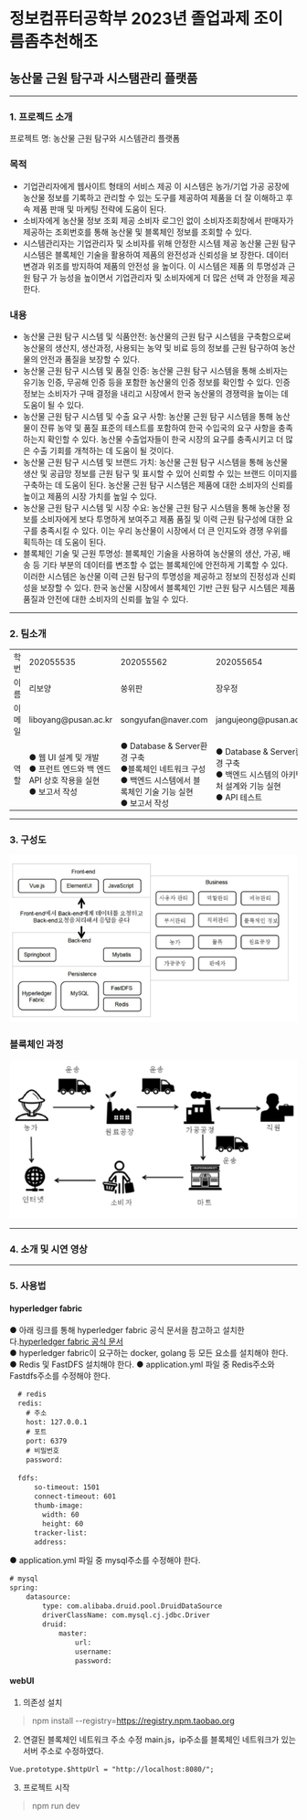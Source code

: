# 정보컴퓨터공학부 2023년 졸업과제 조이름좀추천해조

## 농산물 근원 탐구과 시스탬관리 플랫품
<hr>

### 1. 프로젝드 소개
프로젝트 명: 농산물 근원 탐구와 시스템관리 플랫폼
### 목적
- 기업관리자에게 웹사이트 형태의 서비스 제공
이 시스템은 농가/기업 가공 공장에 농산물 정보를 기록하고 관리할 수 있는 도구를 	제공하여 제품을 더 잘 이해하고 후속 제품 판매 및 마케팅 전략에 도움이 된다.
- 소비자에게 농산물 정보 조회 제공
소비자 로그인 없이 소비자조회창에서 판매자가 제공하는 조회번호를 통해 농산물 	및 블록체인 정보를 조회할 수 있다.
- 시스템관리자는 기업관리자 및 소비자를 위해 안정한 시스템 제공
농산물 근원 탐구 시스템은 블록체인 기술을 활용하여 제품의 완전성과 신뢰성을 보	장한다. 데이터 변경과 위조를 방지하여 제품의 안전성 을 높이다. 이 시스템은 제품	의 투명성과 근원 탐구 가 능성을 높이면서 기업관리자 및 소비자에게 더 많은 선택	과 안정을 제공한다.

### 내용
- 농산물 근원 탐구 시스템 및 식품안전: 농산물의 근원 탐구 시스템을 구축함으로써 농산물의 생산지, 생산과정, 사용되는 농약 및 비료 등의 정보를 근원 탐구하여 농산물의 안전과 품질을 보장할 수 있다.
- 농산물 근원 탐구 시스템 및 품질 인증: 농산물 근원 탐구 시스템을 통해 소비자는 유기농 인증, 무공해 인증 등을 포함한 농산물의 인증 정보를 확인할 수 있다. 인증 정보는 소비자가 구매 결정을 내리고 시장에서 한국 농산물의 경쟁력을 높이는 데 도움이 될 수 있다.
- 농산물 근원 탐구 시스템 및 수출 요구 사항: 농산물 근원 탐구 시스템을 통해 농산물이 잔류 농약 및 품질 표준의 테스트를 포함하여 한국 수입국의 요구 사항을 충족하는지 확인할 수 있다. 농산물 수출업자들이 한국 시장의 요구를 충족시키고 더 많은 수출 기회를 개척하는 데 도움이 될 것이다.
- 농산물 근원 탐구 시스템 및 브랜드 가치: 농산물 근원 탐구 시스템을 통해 농산물 생산 및 공급망 정보를 근원 탐구 및 표시할 수 있어 신뢰할 수 있는 브랜드 이미지를 구축하는 데 도움이 된다. 농산물 근원 탐구 시스템은 제품에 대한 소비자의 신뢰를 높이고 제품의 시장 가치를 높일 수 있다.
- 농산물 근원 탐구 시스템 및 시장 수요: 농산물 근원 탐구 시스템을 통해 농산물 정보를 소비자에게 보다 투명하게 보여주고 제품 품질 및 이력 근원 탐구성에 대한 요구를 충족시킬 수 있다. 이는 우리 농산물이 시장에서 더 큰 인지도와 경쟁 우위를 획득하는 데 도움이 된다.
- 블록체인 기술 및 근원 투명성: 블록체인 기술을 사용하여 농산물의 생산, 가공, 배송 등 기타 부분의 데이터를 변조할 수 없는 블록체인에 안전하게 기록할 수 있다. 이러한 시스템은 농산물 이력 근원 탐구의 투명성을 제공하고 정보의 진정성과 신뢰성을 보장할 수 있다. 한국 농산물 시장에서 블록체인 기반 근원 탐구 시스템은 제품 품질과 안전에 대한 소비자의 신뢰를 높일 수 있다.

<hr>

### 2. 팀소개
<table>
    <tr>
        <td>학번</td>
        <td>202055535</td>
        <td>202055562</td>
        <td>202055654</td>
      <td></td>
    </tr
    <tr>
        <td>이름</td>
        <td>리보양</td>
        <td>쑹위판</td>
        <td>장우정</td>
    </tr>
    <tr>
        <td>이메일</td>
        <td>liboyang@pusan.ac.kr</td>
        <td>songyufan@naver.com</td>
        <td>jangujeong@pusan.ac.kr</td>
    </tr>
        <tr>
        <td>역할</td>
        <td>● 웹 UI 설계 및 개발 <br>● 프런트 엔드와 백 엔드 API 상호 작용을 실현 <br>● 보고서 작성</td>
        <td>● Database & Server환경 구축 <br>●블록체인 네트워크 구성 <br>● 백엔드 시스템에서 블록체인 기술 기능 실현<br>● 보고서 작성</td>
        <td>● Database & Server환경 구축 <br>● 백엔드 시스템의 아키텍처 설계와 기능 실현 <br>● API 테스트</td>
    </tr>
</table>
<hr> 

### 3. 구성도
![image](img/구성도.png)  
### 블룩체인 과정
![image](img/블룩체인과정.png)  

<hr>  

### 4. 소개 및 시연 영상

<hr>

### 5. 사용법

#### hyperledger fabric
● 아래 링크를 통해 hyperledger fabric 공식 문서을 참고하고 설치한다.<a href="https://hyperledger-fabric.readthedocs.io/en/latest/getting_started.html">hyperledger fabric 공식 문서</a><br>
●  hyperledger fabric이 요구하는 docker, golang 등 모든 요소를 설치해야 한다.
●  Redis 및 FastDFS 설치해야 한다.
● application.yml 파일 중 Redis주소와 Fastdfs주소를 수정해야 한다.
```
  # redis
  redis:
    # 주소
    host: 127.0.0.1
    # 포트
    port: 6379
    # 비밀번호
    password: 

  fdfs:
      so-timeout: 1501
      connect-timeout: 601
      thumb-image:
        width: 60
        height: 60
      tracker-list: 
      address: 
```
● application.yml 파일 중 mysql주소를 수정해야 한다.
```
# mysql
spring:
    datasource:
        type: com.alibaba.druid.pool.DruidDataSource
        driverClassName: com.mysql.cj.jdbc.Driver
        druid:
            master:
                url: 
                username: 
                password: 
```
#### webUI
1. 의존성 설치
> npm install --registry=https://registry.npm.taobao.org

2. 연결된 블록체인 네트워크 주소 수정
main.js，ip주소를 블록체인 네트워크가 있는 서버 주소로 수정하였다.
```
Vue.prototype.$httpUrl = "http://localhost:8080/";
```
3. 프로젝트 시작
> npm run dev  

